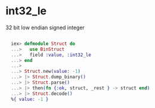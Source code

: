 # int32_le

32 bit low endian signed integer

```elixir

  iex> defmodule Struct do
  ...>   use BinStruct
  ...>   field :value, :int32_le
  ...> end
  ...>
  ...> Struct.new(value: -1)
  ...> |> Struct.dump_binary()
  ...> |> Struct.parse()
  ...> |> then(fn {:ok, struct, _rest } -> struct end)
  ...> |> Struct.decode()
  %{ value: -1 }

```
